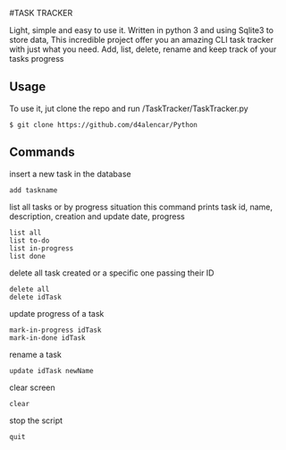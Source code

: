 #TASK TRACKER

Light, simple and easy to use it. Written in python 3 and using Sqlite3 to store data,
This incredible project offer you an amazing CLI task tracker with just what you need.
Add, list, delete, rename and keep track of your tasks progress

## Usage

To use it, jut clone the repo and run /TaskTracker/TaskTracker.py
```
$ git clone https://github.com/d4alencar/Python
```
## Commands

insert a new task in the database
```
add taskname
```

list all tasks or by progress situation
this command prints task id, name, description, creation and update date, progress 
```
list all
list to-do
list in-progress
list done
```

delete all task created or a specific one passing their ID
```
delete all
delete idTask
```

update progress of a task
```
mark-in-progress idTask
mark-in-done idTask
```

rename a task
```
update idTask newName
```

clear screen
```
clear
```

stop the script
```
quit
```

